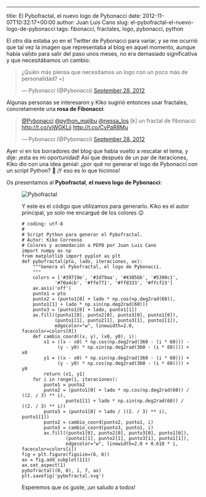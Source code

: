 ---
title: El Pybofractal, el nuevo logo de Pybonacci
date: 2012-11-07T10:32:17+00:00
author: Juan Luis Cano
slug: el-pybofractal-el-nuevo-logo-de-pybonacci
tags: fibonacci, fractales, logo, pybonacci, python

El otro día estaba yo en el Twitter de Pybonacci para variar, y se me ocurrió que tal vez la imagen que representaba al blog en aquel momento, aunque había valido para salir del paso unos meses, no era demasiado significativa y que necesitábamos un cambio:

<blockquote class="twitter-tweet" width="550">
  <p>
    ¿Quién más piensa que necesitamos un logo con un poco más de personalidad? =)
  </p>
  
  <p>
    &mdash; Pybonacci (@Pybonacci) <a href="https://twitter.com/Pybonacci/statuses/251580091757387776">September 28, 2012</a>
  </p>
</blockquote>



Algunas personas se interesaron y Kiko sugirió entonces usar fractales, concretamente una **rosa de Fibonacci**:

<blockquote class="twitter-tweet" width="550">
  <p>
    <a href="https://twitter.com/Pybonacci">@Pybonacci</a> <a href="https://twitter.com/python_majibu">@python_majibu</a> <a href="https://twitter.com/nessa_los">@nessa_los</a> [k] un fractal de fibonacci <a href="http://t.co/viWGKLii">http://t.co/viWGKLii</a> <a href="http://t.co/CvPaR8Mu">http://t.co/CvPaR8Mu</a>
  </p>
  
  <p>
    &mdash; Pybonacci (@Pybonacci) <a href="https://twitter.com/Pybonacci/statuses/251707454637883392">September 28, 2012</a>
  </p>
</blockquote>



Ayer vi en los borradores del blog que había vuelto a rescatar el tema, y dije: ¡esta es mi oportunidad! Así que después de un par de iteraciones, Kiko dio con una idea genial: ¿por qué no generar el logo de Pybonacci con un script Python? 🙂 ¡Y eso es lo que hicimos!

Os presentamos al **Pybofractal**, **el nuevo logo de Pybonacci**:<figure id="attachment_1205" style="width: 440px" class="wp-caption aligncenter">

![Pybofractal](http://pybonacci.org/images/2012/11/pybofractal1.png)

<!--more-->

Y este es el código que utilizamos para generarlo. Kiko es el autor principal, yo solo me encargué de los colores 😉

<pre><code class="language-python"># coding: utf-8
#
# Script Python para generar el Pybofractal.
# Autor: Kiko Correoso
# Colores y acomodación a PEP8 por Juan Luis Cano
import numpy as np
from matplotlib import pyplot as plt
def pybofractal(pto, lado, iteraciones, ax):
    """Genera el Pybofractal, el logo de Pybonacci.
    """
    colors = ['#39719e', '#3d79aa', '#4385bb', '#5390c1',
            '#70a4cb', '#ffe771', '#ffd333', '#ffcf23']
    ax.axis('off')
    punto1 = pto
    punto2 = (punto1[0] + lado * np.cos(np.deg2rad(60)),
    punto1[1] + lado * np.sin(np.deg2rad(60)))
    punto3 = (punto1[0] + lado, punto1[1])
    ax.fill((punto1[0], punto2[0], punto3[0], punto1[0]),
            (punto1[1], punto2[1], punto3[1], punto1[1]),
            edgecolor="w", linewidth=2.0, facecolor=colors[0])
    def cambio_coord((x, y), (x0, y0), i):
        x1 = ((x - x0) * np.cos(np.deg2rad(360 - (i * 60))) -
             (y - y0) * np.sin(np.deg2rad(360 - (i * 60)))) + x0
        y1 = ((x - x0) * np.sin(np.deg2rad(360 - (i * 60))) +
             (y - y0) * np.cos(np.deg2rad(360 - (i * 60)))) + y0
        return (x1, y1)
    for i in range(1, iteraciones):
        punto1 = punto2
        punto2 = (punto1[0] + lado * np.cos(np.deg2rad(60)) / ((2. / 3) ** i),
                punto1[1] + lado * np.sin(np.deg2rad(60)) / ((2. / 3) ** i))
        punto3 = (punto1[0] + lado / ((2. / 3) ** i), punto1[1])
        punto2 = cambio_coord(punto2, punto1, i)
        punto3 = cambio_coord(punto3, punto1, i)
        ax.fill((punto1[0], punto2[0], punto3[0], punto1[0]),
                (punto1[1], punto2[1], punto3[1], punto1[1]),
                edgecolor="w", linewidth=2.0 + 0.618 * i, facecolor=colors[i])
fig = plt.figure(figsize=(6, 6))
ax = fig.add_subplot(111)
ax.set_aspect(1)
pybofractal((0, 0), 1, 7, ax)
plt.savefig('pybofractal.svg')</code></pre>

Esperemos que os guste, ¡un saludo a todos!
